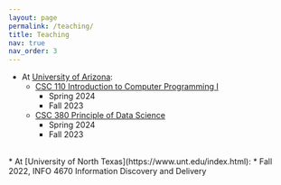 ```yaml
---
layout: page
permalink: /teaching/
title: Teaching
nav: true
nav_order: 3
---
```


* At [University of Arizona](https://www.arizona.edu/):
    * [CSC 110 Introduction to Computer Programming I](https://xinchenyu.github.io/csc110-spring2024/)
        * Spring 2024
        * Fall 2023
    * [CSC 380 Principle of Data Science](https://xinchenyu.github.io/csc380-spring24/)
        * Spring 2024
        * Fall 2023 

 <br>
* At [University of North Texas](https://www.unt.edu/index.html):
    * Fall 2022, INFO 4670 Information Discovery and Delivery

